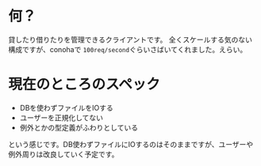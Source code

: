 # 何？
貸したり借りたりを管理できるクライアントです。
全くスケールする気のない構成ですが、conohaで `100req/second`ぐらいさばいてくれました。えらい。


# 現在のところのスペック
- DBを使わずファイルをIOする
- ユーザーを正規化してない
- 例外とかの型定義がふわりとしている

という感じです。DB使わずファイルにIOするのはそのままですが、ユーザーや例外周りは改良していく予定です。